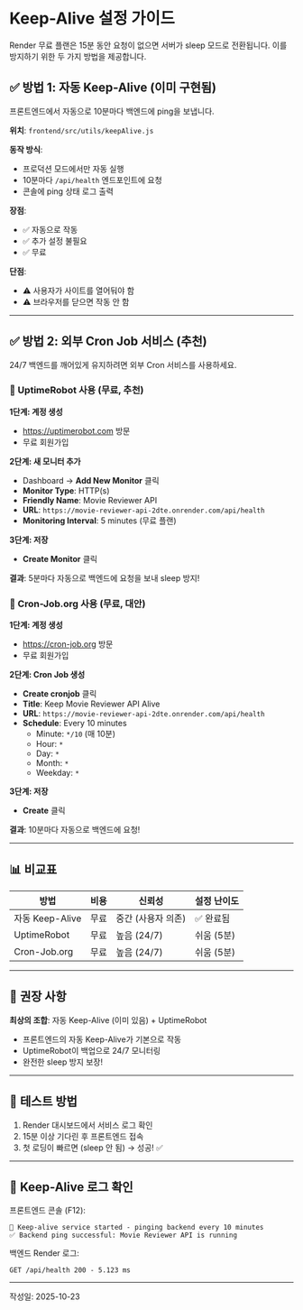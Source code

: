 # Keep-Alive 설정 가이드

Render 무료 플랜은 15분 동안 요청이 없으면 서버가 sleep 모드로 전환됩니다. 이를 방지하기 위한 두 가지 방법을 제공합니다.

## ✅ 방법 1: 자동 Keep-Alive (이미 구현됨)

프론트엔드에서 자동으로 10분마다 백엔드에 ping을 보냅니다.

**위치**: `frontend/src/utils/keepAlive.js`

**동작 방식**:
- 프로덕션 모드에서만 자동 실행
- 10분마다 `/api/health` 엔드포인트에 요청
- 콘솔에 ping 상태 로그 출력

**장점**:
- ✅ 자동으로 작동
- ✅ 추가 설정 불필요
- ✅ 무료

**단점**:
- ⚠️ 사용자가 사이트를 열어둬야 함
- ⚠️ 브라우저를 닫으면 작동 안 함

---

## ✅ 방법 2: 외부 Cron Job 서비스 (추천)

24/7 백엔드를 깨어있게 유지하려면 외부 Cron 서비스를 사용하세요.

### 🔧 UptimeRobot 사용 (무료, 추천)

**1단계: 계정 생성**
- https://uptimerobot.com 방문
- 무료 회원가입

**2단계: 새 모니터 추가**
- Dashboard → **Add New Monitor** 클릭
- **Monitor Type**: HTTP(s)
- **Friendly Name**: Movie Reviewer API
- **URL**: `https://movie-reviewer-api-2dte.onrender.com/api/health`
- **Monitoring Interval**: 5 minutes (무료 플랜)

**3단계: 저장**
- **Create Monitor** 클릭

**결과**: 5분마다 자동으로 백엔드에 요청을 보내 sleep 방지!

### 🔧 Cron-Job.org 사용 (무료, 대안)

**1단계: 계정 생성**
- https://cron-job.org 방문
- 무료 회원가입

**2단계: Cron Job 생성**
- **Create cronjob** 클릭
- **Title**: Keep Movie Reviewer API Alive
- **URL**: `https://movie-reviewer-api-2dte.onrender.com/api/health`
- **Schedule**: Every 10 minutes
  - Minute: `*/10` (매 10분)
  - Hour: `*`
  - Day: `*`
  - Month: `*`
  - Weekday: `*`

**3단계: 저장**
- **Create** 클릭

**결과**: 10분마다 자동으로 백엔드에 요청!

---

## 📊 비교표

| 방법 | 비용 | 신뢰성 | 설정 난이도 |
|------|------|--------|------------|
| 자동 Keep-Alive | 무료 | 중간 (사용자 의존) | ✅ 완료됨 |
| UptimeRobot | 무료 | 높음 (24/7) | 쉬움 (5분) |
| Cron-Job.org | 무료 | 높음 (24/7) | 쉬움 (5분) |

---

## 🎯 권장 사항

**최상의 조합**: 자동 Keep-Alive (이미 있음) + UptimeRobot

- 프론트엔드의 자동 Keep-Alive가 기본으로 작동
- UptimeRobot이 백업으로 24/7 모니터링
- 완전한 sleep 방지 보장!

---

## 🧪 테스트 방법

1. Render 대시보드에서 서비스 로그 확인
2. 15분 이상 기다린 후 프론트엔드 접속
3. 첫 로딩이 빠르면 (sleep 안 됨) → 성공! ✅

---

## 📝 Keep-Alive 로그 확인

프론트엔드 콘솔 (F12):
```
🔄 Keep-alive service started - pinging backend every 10 minutes
✅ Backend ping successful: Movie Reviewer API is running
```

백엔드 Render 로그:
```
GET /api/health 200 - 5.123 ms
```

---

작성일: 2025-10-23
